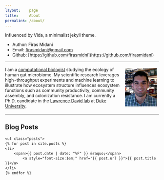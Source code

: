 ```yaml
---
layout:    page
title:     About
permalink: /about/
---
```


Influenced by Vida, a minimalist jekyll theme.

- Author: Firas Midani
- Email:  firasmidani@gmail.com
- Github: [https://github.com/firasmidni](https://github.com/firasmidani)

<div class="blurb">
<table>
<col width="78%">
<col width="22%">
  <tr> 
    <td align="left" vertical-align="center" style="padding-left:0px">
      <p> I am a <a href="https://genome.duke.edu/education/CBB">computational biologist</a> 
      studying the ecology of human gut microbiome. 
      My scientific research leverages high-throughput experiments and machine learning 
      to illustrate how ecosystem structure influences ecosystem functions such as 
      community productivity, community assembly, and colonization resistance. 
      I am currently a Ph.D. candidate in the <a href="http://el.ladlab.org:8080">Lawrence David lab</a> 
      at <a href="https://en.wikipedia.org/wiki/Duke_University">Duke University</a>. 
      </p>  
    </td>
    <td align="right" style="padding-left:0px">
    <img src="/assets/midani_head.png" opacity="0.5";/>
    </td>  
  </tr>
</table>
</div>


<div id="home">
<h2>Blog Posts</h2>

    <ul class="posts">
    {% for post in site.posts %}
	<li>
		<span>{{ post.date | date: "%F" }} &raquo;</span>  
	        <a style="font-size:1em;" href="{{ post.url }}">{{ post.title }}</a>
	</li>
    {% endfor %}
	  
  </ul>
</div>
